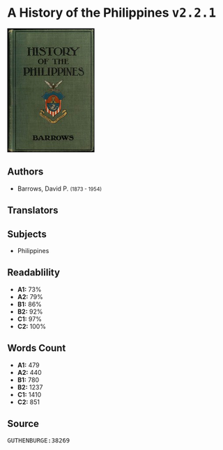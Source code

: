 # A History of the Philippines <kbd>v2.2.1</kbd>

![](./cover.medium.jpg "")

## Authors


 - Barrows, David P. <small>(1873 - 1954)</small>

## Translators



## Subjects


 - Philippines

## Readablility


 - **A1:** 73%
 - **A2:** 79%
 - **B1:** 86%
 - **B2:** 92%
 - **C1:** 97%
 - **C2:** 100%

## Words Count


 - **A1:** 479
 - **A2:** 440
 - **B1:** 780
 - **B2:** 1237
 - **C1:** 1410
 - **C2:** 851

## Source


<kbd>GUTHENBURGE:38269</kbd>
